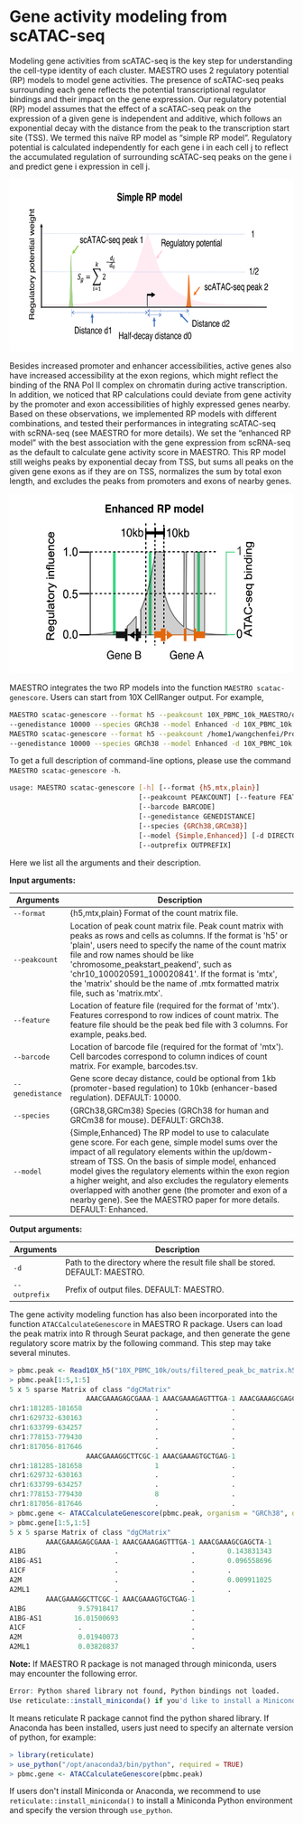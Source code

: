 # Gene activity modeling from scATAC-seq

Modeling gene activities from scATAC-seq is the key step for understanding the cell-type identity of each cluster. MAESTRO uses 2 regulatory potential (RP) models to model gene activities. The presence of scATAC-seq peaks surrounding each gene reflects the potential transcriptional regulator bindings and their impact on the gene expression. Our regulatory potential (RP) model assumes that the effect of a scATAC-seq peak on the expression of a given gene is independent and additive, which follows an exponential decay with the distance from the peak to the transcription start site (TSS). We termed this naïve RP model as “simple RP model”. Regulatory potential is calculated independently for each gene i in each cell j to reflect the accumulated regulation of surrounding scATAC-seq peaks on the gene i and predict gene i expression in cell j. 

<img src="./Simple_RP_model.png" width="675" height="305" />

Besides increased promoter and enhancer accessibilities, active genes also have increased accessibility at the exon regions, which might reflect the binding of the RNA Pol II complex on chromatin during active transcription. In addition, we noticed that RP calculations could deviate from gene activity by the promoter and exon accessibilities of highly expressed genes nearby. Based on these observations, we implemented RP models with different combinations, and tested their performances in integrating scATAC-seq with scRNA-seq (see MAESTRO for more details). We set the “enhanced RP model” with the best association with the gene expression from scRNA-seq as the default to calculate gene activity score in MAESTRO. This RP model still weighs peaks by exponential decay from TSS, but sums all peaks on the given gene exons as if they are on TSS, normalizes the sum by total exon length, and excludes the peaks from promoters and exons of nearby genes.

<img src="./Enhanced_RP_model.png" width="550" height="318" /> 

MAESTRO integrates the two RP models into the function `MAESTRO scatac-genescore`. Users can start from 10X CellRanger output. For example,
```bash
MAESTRO scatac-genescore --format h5 --peakcount 10X_PBMC_10k_MAESTRO/outs/filtered_peak_bc_matrix.h5 \
--genedistance 10000 --species GRCh38 --model Enhanced -d 10X_PBMC_10k --outprefix 10X_PBMC_10k_10x
MAESTRO scatac-genescore --format h5 --peakcount /home1/wangchenfei/Project/SingleCell/scATAC/Analysis/MAESTRO_tutorial/10X_PBMC_10k_MAESTRO_V110_0610/Result/QC/10X_PBMC_10k_filtered_peak_count.h5 \
--genedistance 10000 --species GRCh38 --model Enhanced -d 10X_PBMC_10k --outprefix 10X_PBMC_10k
```

To get a full description of command-line options, please use the command `MAESTRO scatac-genescore -h`.

```bash
usage: MAESTRO scatac-genescore [-h] [--format {h5,mtx,plain}]
                                [--peakcount PEAKCOUNT] [--feature FEATURE]
                                [--barcode BARCODE]
                                [--genedistance GENEDISTANCE]
                                [--species {GRCh38,GRCm38}]
                                [--model {Simple,Enhanced}] [-d DIRECTORY]
                                [--outprefix OUTPREFIX]
```

Here we list all the arguments and their description.

**Input arguments:**

Arguments  |  Description
---------  |  -----------
`--format` | {h5,mtx,plain} Format of the count matrix file.
`--peakcount` | Location of peak count matrix file. Peak count matrix with peaks as rows and cells as columns. If the format is 'h5' or 'plain', users need to specify the name of the count matrix file and row names should be like 'chromosome_peakstart_peakend', such as 'chr10_100020591_100020841'. If the format is 'mtx', the 'matrix' should be the name of .mtx formatted matrix file, such as 'matrix.mtx'.
`--feature` | Location of feature file (required for the format of 'mtx'). Features correspond to row indices of count matrix. The feature file should be the peak bed file with 3 columns. For example, peaks.bed.
`--barcode` | Location of barcode file (required for the format of 'mtx'). Cell barcodes correspond to column indices of count matrix. For example, barcodes.tsv.
`--genedistance` | Gene score decay distance, could be optional from 1kb (promoter-based regulation) to 10kb (enhancer-based regulation). DEFAULT: 10000.
`--species` | {GRCh38,GRCm38} Species (GRCh38 for human and GRCm38 for mouse). DEFAULT: GRCh38.
`--model` | {Simple,Enhanced} The RP model to use to calaculate gene score. For each gene, simple model sums over the impact of all regulatory elements within the up/dowm-stream of TSS. On the basis of simple model, enhanced model gives the regulatory elements within the exon region a higher weight, and also excludes the regulatory elements overlapped with another gene (the promoter and exon of a nearby gene). See the MAESTRO paper for more details. DEFAULT: Enhanced.

**Output arguments:**

Arguments  |  Description
---------  |  -----------
`-d` | Path to the directory where the result file shall be stored. DEFAULT: MAESTRO.
`--outprefix` | Prefix of output files. DEFAULT: MAESTRO.

The gene activity modeling function has also been incorporated into the function `ATACCalculateGenescore` in MAESTRO R package. Users can load the peak matrix into R through Seurat package, and then generate the gene regulatory score matrix by the following command. This step may take several minutes.
```R
> pbmc.peak <- Read10X_h5("10X_PBMC_10k/outs/filtered_peak_bc_matrix.h5")
> pbmc.peak[1:5,1:5]
5 x 5 sparse Matrix of class "dgCMatrix"
                   AAACGAAAGAGCGAAA-1 AAACGAAAGAGTTTGA-1 AAACGAAAGCGAGCTA-1
chr1:181285-181658                  .                  .                  .
chr1:629732-630163                  .                  .                  .
chr1:633799-634257                  .                  .                  .
chr1:778153-779430                  .                  .                  2
chr1:817056-817646                  .                  .                  .
                   AAACGAAAGGCTTCGC-1 AAACGAAAGTGCTGAG-1
chr1:181285-181658                  1                  .
chr1:629732-630163                  .                  .
chr1:633799-634257                  .                  .
chr1:778153-779430                  8                  .
chr1:817056-817646                  .                  .
> pbmc.gene <- ATACCalculateGenescore(pbmc.peak, organism = "GRCh38", decaydistance = 10000, model = "Enhanced")
> pbmc.gene[1:5,1:5]
5 x 5 sparse Matrix of class "dgCMatrix"
         AAACGAAAGAGCGAAA-1 AAACGAAAGAGTTTGA-1 AAACGAAAGCGAGCTA-1
A1BG                      .                  .        0.143831343
A1BG-AS1                  .                  .        0.096558696
A1CF                      .                  .        .
A2M                       .                  .        0.009911025
A2ML1                     .                  .        .
         AAACGAAAGGCTTCGC-1 AAACGAAAGTGCTGAG-1
A1BG             9.57918417                  .
A1BG-AS1        16.01500693                  .
A1CF             .                           .
A2M              0.01940073                  .
A2ML1            0.03820837                  .
```

**Note:** If MAESTRO R package is not managed through miniconda, users may encounter the following error.

```R
Error: Python shared library not found, Python bindings not loaded.
Use reticulate::install_miniconda() if you'd like to install a Miniconda Python environment.
```

It means reticulate R package cannot find the python shared library. If Anaconda has been installed, users just need to specify an alternate version of python, for example:

```R
> library(reticulate)
> use_python("/opt/anaconda3/bin/python", required = TRUE)
> pbmc.gene <- ATACCalculateGenescore(pbmc.peak)
```

If users don't install Miniconda or Anaconda, we recommend to use `reticulate::install_miniconda()` to install a Miniconda Python environment and specify the version through `use_python`.
